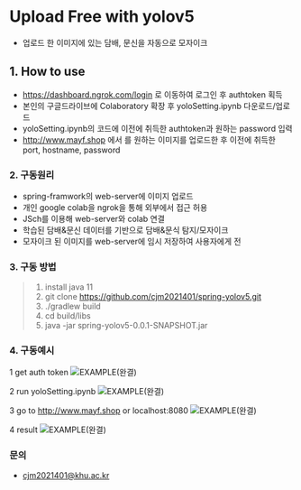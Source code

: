 # Upload Free with yolov5
- 업로드 한 이미지에 있는 담배, 문신을 자동으로 모자이크 

## 1. How to use
- https://dashboard.ngrok.com/login 로 이동하여 로그인 후 authtoken 획득
-     
  본인의 구글드라이브에 Colaboratory 확장 후 yoloSetting.ipynb 다운로드/업로드
- yoloSetting.ipynb의 코드에 이전에 취득한 authtoken과 원하는 password 입력  
- http://www.mayf.shop 에서 를 원하는 이미지를 업로드한 후
  이전에 취득한 port, hostname, password


### 2. 구동원리
- spring-framwork의 web-server에 이미지 업로드
- 개인 google colab을 ngrok을 통해 외부에서 접근 허용
- JSch를 이용해 web-server와 colab 연결
- 학습된 담배&문신 데이터를 기반으로 담배&문식 탐지/모자이크
- 모자이크 된 이미지를 web-server에 임시 저장하여 사용자에게 전




### 3. 구동 방법
>1. install java 11
>2. git clone https://github.com/cjm2021401/spring-yolov5.git
>3. ./gradlew build
>4. cd build/libs
>5. java -jar spring-yolov5-0.0.1-SNAPSHOT.jar



### 4. 구동예시
1  get auth token
![EXAMPLE(완결)](https://user-images.githubusercontent.com/19799501/132450602-8e49b7ec-724c-44ac-b2ce-d15c68ebe233.png)

2  run yoloSetting.ipynb
   ![EXAMPLE(완결)](https://user-images.githubusercontent.com/19799501/132450711-4b373e51-c5db-40ef-a949-9494972916b6.png)

3 go to http://www.mayf.shop or localhost:8080
![EXAMPLE(완결)](https://user-images.githubusercontent.com/19799501/132450777-9fae7825-c81d-4348-b75c-3297d2c01c2c.png)

4 result
![EXAMPLE(완결)](https://user-images.githubusercontent.com/19799501/132450829-d36a2c33-a804-4783-9c59-3d346f09e8f9.png)


### 문의
- cjm2021401@khu.ac.kr